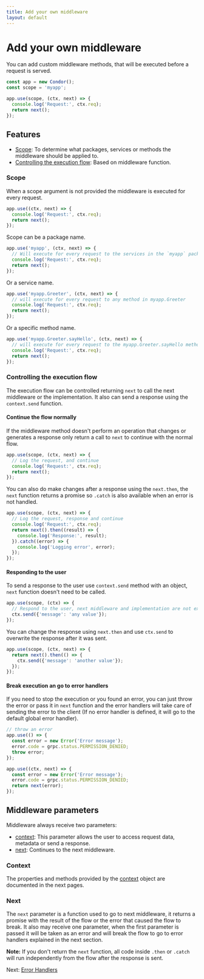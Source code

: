 ```yaml
---
title: Add your own middleware
layout: default
---
```


# Add your own middleware

You can add custom middleware methods, that will be executed before a request is served. 

```js
const app = new Condor();
const scope = 'myapp';

app.use(scope, (ctx, next) => {
  console.log('Request:', ctx.req);
  return next();
});
```

## Features

- [Scope](#scope): To determine what packages, services or methods the middleware should be applied
 to.
- [Controlling the execution flow](#controlling-the-execution-flow): Based on middleware function. 

### Scope

When a scope argument is not provided the middleware is executed for every request.

```js
app.use((ctx, next) => {
  console.log('Request:', ctx.req);
  return next();
});
```

Scope can be a package name. 

```js
app.use('myapp', (ctx, next) => {
  // Will execute for every request to the services in the `myapp` package
  console.log('Request:', ctx.req);
  return next();
});
```

Or a service name. 

```js
app.use('myapp.Greeter', (ctx, next) => {
  // will execute for every request to any method in myapp.Greeter
  console.log('Request:', ctx.req);
  return next();
});
```

Or a specific method name.

```js
app.use('myapp.Greeter.sayHello', (ctx, next) => {
  // will execute for every request to the myapp.Greeter.sayHello method
  console.log('Request:', ctx.req);
  return next();
});
```

### Controlling the execution flow

The execution flow can be controlled returning `next` to call the next middleware or the
implementation. It also can send a response using the `context.send` function.

#### Continue the flow normally

If the middleware method doesn't perform an operation that changes or generates a response only
 return a call to `next` to continue with the normal flow.

```js
app.use(scope, (ctx, next) => {
  // Log the request, and continue
  console.log('Request:', ctx.req);
  return next();
});
```

You can also do make changes after a response using the `next.then`, the `next` function
returns a promise so `.catch` is also available when an error is not handled.

```js
app.use(scope, (ctx, next) => {
  // Log the request, response and continue
  console.log('Request:', ctx.req);
  return next().then((result) => {
    console.log('Response:', result);
  }).catch((error) => {
    console.log('Logging error', error);
  });
});
```

#### Responding to the user

To send a response to the user use `context.send` method with an object, `next` function doesn't
 need to be called.

```js
app.use(scope, (ctx) => {
  // Respond to the user, next middleware and implementation are not executed
  ctx.send({'message': 'any value'});
});
```

You can change the response using `next.then` and use `ctx.send` to overwrite the response
after it was sent.

```js
app.use(scope, (ctx, next) => {
  return next().then(() => {
    ctx.send({'message': 'another value'});
  });
});
```

#### Break execution an go to error handlers

If you need to stop the execution or you found an error, you can just throw the error or 
pass it in `next` function and the error handlers will take care of sending the error 
to the client (If no error handler is defined, it will go to the default global error handler).

```js
// throw an error
app.use(() => {
  const error = new Error('Error message');
  error.code = grpc.status.PERMISSION_DENIED;
  throw error;
});

app.use((ctx, next) => {
  const error = new Error('Error message');
  error.code = grpc.status.PERMISSION_DENIED;
  return next(error);
});
```

## Middleware parameters

Middleware always receive two parameters:

- [context](#context): This parameter allows the user to access request data, metadata or send a response.
- [next](#next): Continues to the next middleware.

### Context

The properties and methods provided by the [context](context) object are documented in the next pages.

### Next

The `next` parameter is a function used to go to next middleware, it returns a promise with the
result of the flow or the error that caused the flow to break. It also may receive one parameter,
when the first parameter is passed it will be taken as an error and will break the flow to go 
to error handlers explained in the next section.

**Note:** If you don't return the `next` function, all code inside `.then` or `.catch` will run 
independently from the flow after the response is sent.


Next: [Error Handlers](error-handlers)
